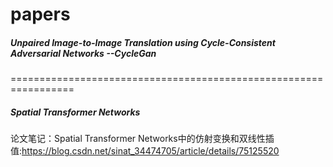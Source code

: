 # papers
##### Unpaired Image-to-Image Translation using Cycle-Consistent Adversarial Networks --CycleGan
=================================================================
##### Spatial Transformer Networks  
论文笔记：Spatial Transformer Networks中的仿射变换和双线性插值:https://blog.csdn.net/sinat_34474705/article/details/75125520

